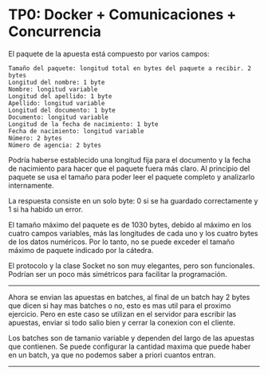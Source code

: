 # TP0: Docker + Comunicaciones + Concurrencia

El paquete de la apuesta está compuesto por varios campos:

    Tamaño del paquete: longitud total en bytes del paquete a recibir. 2 bytes
    Longitud del nombre: 1 byte
    Nombre: longitud variable
    Longitud del apellido: 1 byte
    Apellido: longitud variable
    Longitud del documento: 1 byte
    Documento: longitud variable
    Longitud de la fecha de nacimiento: 1 byte
    Fecha de nacimiento: longitud variable
    Número: 2 bytes
    Número de agencia: 2 bytes

Podría haberse establecido una longitud fija para el documento y la fecha de nacimiento para hacer que el paquete fuera más claro. Al principio del paquete se usa el tamaño para poder leer el paquete completo y analizarlo internamente.

La respuesta consiste en un solo byte: 0 si se ha guardado correctamente y 1 si ha habido un error.

El tamaño máximo del paquete es de 1030 bytes, debido al máximo en los cuatro campos variables, más las longitudes de cada uno y los cuatro bytes de los datos numéricos. Por lo tanto, no se puede exceder el tamaño máximo de paquete indicado por la cátedra.

El protocolo y la clase Socket no son muy elegantes, pero son funcionales. Podrían ser un poco más simétricos para facilitar la programación.

----

Ahora se envian las apuestas en batches, al final de un batch hay 2 bytes que dicen si hay mas batches o no, esto es mas util para el proximo ejercicio. Pero en este caso se utilizan en el servidor para escribir las apuestas, enviar si todo salio bien y cerrar la conexion con el cliente.

Los batches son de tamanio variable y dependen del largo de las apuestas que contienen. Se puede configurar la cantidad maxima que puede haber en un batch, ya que no podemos saber a priori cuantos entran. 


----